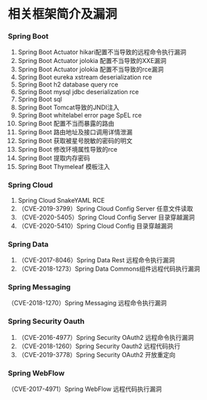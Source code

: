 # 相关框架简介及漏洞

### Spring Boot 

1. Spring Boot Actuator hikari配置不当导致的远程命令执行漏洞 
2. Spring Boot Actuator jolokia 配置不当导致的XXE漏洞 
3. Spring Boot Actuator jolokia 配置不当导致的rce漏洞 
4. Spring Boot eureka xstream deserialization rce 
5. Spring Boot h2 database query rce 
6. Spring Boot mysql jdbc deserialization rce 
7. Spring Boot sql 
8. Spring Boot Tomcat导致的JNDI注入 
9. Spring Boot whitelabel error page SpEL rce 
10. Spring Boot 配置不当而暴露的路由 
11. Spring Boot 路由地址及接口调用详情泄漏 
12. Spring Boot 获取被星号脱敏的密码的明文 
13. Spring Boot 修改环境属性导致的rce 
14. Spring Boot 提取内存密码 
15. Spring Boot Thymeleaf 模板注入

### Spring Cloud 

1. Spring Cloud SnakeYAML RCE 
2. （CVE-2019-3799）Spring Cloud Config Server 任意文件读取 
3. （CVE-2020-5405）Spring Cloud Config Server 目录穿越漏洞 
4. （CVE-2020-5410）Spring Cloud Config 目录穿越漏洞

### Spring Data 

1. （CVE-2017-8046）Spring Data Rest 远程命令执行漏洞 
2. （CVE-2018-1273）Spring Data Commons组件远程代码执行漏洞

### Spring Messaging 

（CVE-2018-1270）Spring Messaging 远程命令执行漏洞

### Spring Security Oauth 

1. （CVE-2016-4977）Spring Security OAuth2 远程命令执行漏洞 
2. （CVE-2018-1260）Spring Security Oauth2 远程代码执行 
3. （CVE-2019-3778）Spring Security OAuth2 开放重定向

### Spring WebFlow 

（CVE-2017-4971）Spring WebFlow 远程代码执行漏洞

